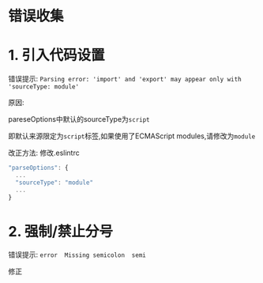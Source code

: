 # 错误收集

# 1. 引入代码设置

错误提示: `Parsing error: 'import' and 'export' may appear only with 'sourceType: module'`

原因: 

pareseOptions中默认的sourceType为`script`

即默认来源限定为`script`标签,如果使用了ECMAScript modules,请修改为`module`

改正方法: 修改.eslintrc

```javascript
"parseOptions": {
  ...
  "sourceType": "module"
  ...
}
```

# 2. 强制/禁止分号

错误提示: `error  Missing semicolon  semi`

修正
